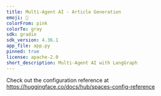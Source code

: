```yaml
---
title: Multi-Agent AI - Article Generation
emoji: 🧠
colorFrom: pink
colorTo: gray
sdk: gradio
sdk_version: 4.36.1
app_file: app.py
pinned: true
license: apache-2.0
short_description: Multi-Agent AI with LangGraph
---
```


Check out the configuration reference at https://huggingface.co/docs/hub/spaces-config-reference
